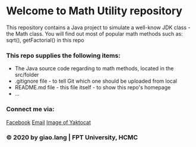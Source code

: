 # Welcome to Math Utility repository
This repository contains a Java project to simulate a well-know JDK class - the Math class. You will find out
most of popular math methods such as: sqrt(), getFactorial() in this repo

### This repo supplies the following items:
* The Java source code regarding to math methods, located in the src/folder
* .gitignore file - to tell Git which one should be uploaded from local
* README.md file - this file itself - to show this repo's homepage
* ...

### Connect me via:
[Facebook](http://facebook.com/giao.lang.bis)
[Email](mailto:hoang.nguyenthe@gmail.com)
[Image of Yaktocat](https://octodex.github.com/images/yaktocat.png)

### © 2020 by giao.lang | FPT University, HCMC